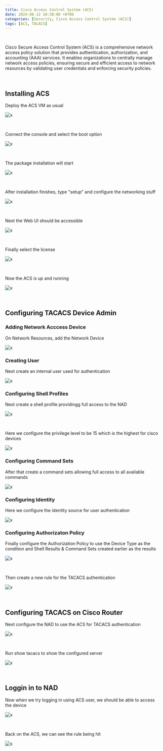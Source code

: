 ```yaml
---
title: Cisco Access Control System (ACS)
date: 2024-06-12 10:30:00 +0700
categories: [Security, Cisco Access Control System (ACS)]
tags: [ACS, TACACS]
---
```


<br>

Cisco Secure Access Control System (ACS) is a comprehensive network access policy solution that provides authentication, authorization, and accounting (AAA) services. It enables organizations to centrally manage network access policies, ensuring secure and efficient access to network resources by validating user credentials and enforcing security policies.

<br>

## Installing ACS

Deploy the ACS VM as usual

![x](/static/2024-06-12-acs/01.png)

<br>

Connect the console and select the boot option

![x](/static/2024-06-12-acs/02.png)

<br>

The package installation will start

![x](/static/2024-06-12-acs/03.png)

<br>

After installation finishes, type "setup" and configure the networking stuff

![x](/static/2024-06-12-acs/04.png)

<br>

Next the Web UI should be accessible

![x](/static/2024-06-12-acs/05.png)

<br>

Finally select the license

![x](/static/2024-06-12-acs/06.png)

<br>

Now the ACS is up and running

![x](/static/2024-06-12-acs/07.png)

<br>

## Configuring TACACS Device Admin

### Adding Network Acccess Device

On Network Resources, add the Network Device

![x](/static/2024-06-12-acs/08.png)

### Creating User

Next create an internal user used for authentication

![x](/static/2024-06-12-acs/09.png)

### Configuring Shell Profiles

Next create a shell profile providingg full access to the NAD

![x](/static/2024-06-12-acs/10.png)

<br>

Here we configure the privilege level to be 15 which is the highest for cisco devices

![x](/static/2024-06-12-acs/11.png)

### Configuring Command Sets

After that create a command sets allowing full access to all available commands

![x](/static/2024-06-12-acs/12.png)

### Configuring Identity

Here we configure the identity source for user authentication

![x](/static/2024-06-12-acs/13.png)

### Configuring Authorizaton Policy

Finally configure the Authorization Policy to use the Device Type as the condition and Shell Results & Command Sets created earlier as the results

![x](/static/2024-06-12-acs/14.png)

<br>

Then create a new rule for the TACACS authentication

![x](/static/2024-06-12-acs/15.png)

<br>

## Configuring TACACS on Cisco Router

Next configure the NAD to use the ACS for TACACS authentication

![x](/static/2024-06-12-acs/16.png)

<br>

Run show tacacs to show the configured server

![x](/static/2024-06-12-acs/17.png)

<br>

## Loggin in to NAD

Now when we try logging in using ACS user, we should be able to access the device

![x](/static/2024-06-12-acs/18.png)

<br>

Back on the ACS, we can see the rule being hit

![x](/static/2024-06-12-acs/19.png)

<br>






























